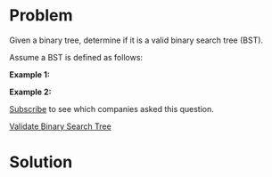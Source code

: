 
# Problem

Given a binary tree, determine if it is a valid binary search tree (BST).

Assume a BST is defined as follows:

**Example 1:**  

**Example 2:**  

[Subscribe](/subscribe/) to see which companies asked this question.



[Validate Binary Search Tree](https://leetcode.com/problems/validate-binary-search-tree)

# Solution



